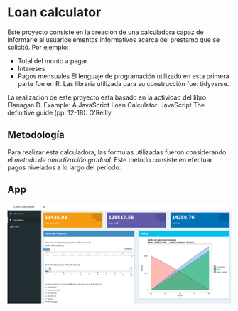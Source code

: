 # Loan calculator

Este proyecto consiste en la creación de una calculadora 
capaz de informarle al usuarioelementos informativos 
acerca del prestamo que se solicitó. Por ejemplo:
- Total del monto a pagar 
- Intereses
- Pagos mensuales
El lenguaje de programación utilizado en esta primera 
parte fue en R. Las libreria utilizada para su construcción 
fue: tidyverse.

La realización de este proyecto esta basado en la 
actividad del libro Flanagan D. Example: A JavaScriot 
Loan Calculator. JavaScript The definitive guide (pp. 12-18). 
O'Reilly.

## Metodología
Para realizar esta calculadora, las formulas utilizadas 
fueron considerando el *metodo de amortización gradual*. 
Este método consiste en efectuar pagos nivelados a lo
largo del periodo. 

## App

![](https://github.com/LaurieBetancourt/Loan-calculator/blob/main/img/app.png)
